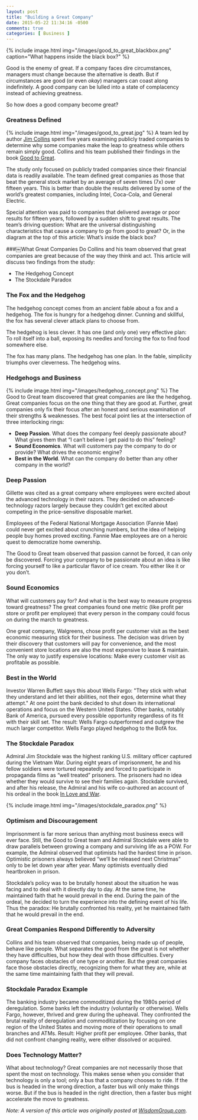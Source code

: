```yaml
---
layout: post
title: "Building a Great Company"
date: 2015-05-22 11:34:16 -0500
comments: true
categories: [ Business ]
---
```

{% include image.html img="/images/good_to_great_blackbox.png" caption="What happens inside the black box?" %}

Good is the enemy of great. If a company faces dire circumstances, managers must change because the alternative is death. But if circumstances are good (or even _okay_) managers can coast along indefinitely. A good company can be lulled into a state of complacency instead of achieving greatness.

So how does a good company become great?

<!--more-->

### Greatness Defined
{% include image.html img="/images/good_to_great.jpg" %}
A team led by author [Jim Collins](http://www.jimcollins.com/) spent five years examining publicly traded companies to determine why some companies make the leap to greatness while others remain simply good. Collins and his team published their findings in the book [Good to Great](http://www.amazon.com/Good-Great-Social-Sectors-Monograph-ebook/dp/B0058DRTGC/).

The study only focused on publicly traded companies since their financial data is readily available. The team defined great companies as those that beat the general stock market by an average of seven times (7x) over fifteen years. This is better than double the results delivered by some of the world’s greatest companies, including Intel, Coca-Cola, and General Electric.

Special attention was paid to companies that delivered average or poor results for fifteen years, followed by a sudden shift to great results. The team’s driving question: What are the universal distinguishing characteristics that cause a company to go from good to great? Or, in the diagram at the top of this article: What’s inside the black box?

###￼What Great Companies Do
Collins and his team observed that great companies are great because of the way they think and act. This article will discuss two findings from the study:

* The Hedgehog Concept
* The Stockdale Paradox

### The Fox and the Hedgehog
The hedgehog concept comes from an ancient fable about a fox and a hedgehog. The fox is hungry for a hedgehog dinner. Cunning and skillful, the fox has several clever attack plans to choose from. 

The hedgehog is less clever. It has one (and only one) very effective plan: To roll itself into a ball, exposing its needles and forcing the fox to find food somewhere else.

The fox has many plans. The hedgehog has one plan. In the fable, simplicity triumphs over cleverness. The hedgehog wins.

### Hedgehogs and Business
{% include image.html img="/images/hedgehog_concept.png" %}
The Good to Great team discovered that great companies are like the hedgehog. Great companies focus on the one thing that they are good at. Further, great companies only fix their focus after an honest and serious examination of their strengths & weaknesses. The best focal point lies at the intersection of three interlocking rings:

* **Deep Passion**. What does the company feel deeply passionate about? What gives them that “I can’t believe I get paid to do this” feeling?
* **Sound Economics**. What will customers pay the company to do or provide? What drives the economic engine?
* **Best in the World**. What can the company do better than any other company in the world?

### Deep Passion
Gillette was cited as a great company where employees were excited about the advanced technology in their razors. They decided on advanced-technology razors largely because they couldn’t get excited about competing in the price-sensitive disposable market.

Employees of the Federal National Mortgage Association (Fannie Mae) could never get excited about crunching numbers, but the idea of helping people buy homes proved exciting. Fannie Mae employees are on a heroic quest to democratize home ownership.

The Good to Great team observed that passion cannot be forced, it can only be discovered. Forcing your company to be passionate about an idea is like forcing yourself to like a particular flavor of ice cream. You either like it or you don’t.

### Sound Economics
What will customers pay for? And what is the best way to measure progress toward greatness? The great companies found one metric (like profit per store or profit per employee) that every person in the company could focus on during the march to greatness.

One great company, Walgreens, chose profit per customer visit as the best economic measuring stick for their business. The decision was driven by their discovery that customers will pay for convenience, and the most convenient store locations are also the most expensive to lease & maintain. The only way to justify expensive locations: Make every customer visit as profitable as possible.

### Best in the World
Investor Warren Buffett says this about Wells Fargo: "They stick with what they understand and let their abilities, not their egos, determine what they attempt." At one point the bank decided to shut down its international operations and focus on the Western United States. Other banks, notably Bank of America, pursued every possible opportunity regardless of its fit with their skill set. The result: Wells Fargo outperformed and outgrew the much larger competitor. Wells Fargo played hedgehog to the BofA fox.

### The Stockdale Paradox
Admiral Jim Stockdale was the highest ranking U.S. military officer captured during the Vietnam War. During eight years of imprisonment, he and his fellow soldiers were tortured repeatedly and forced to participate in propaganda films as “well treated” prisoners. The prisoners had no idea whether they would survive to see their families again. Stockdale survived, and after his release, the Admiral and his wife co-authored an account of his ordeal in the book [In Love and War](http://www.amazon.com/Love-War-Familys-Sacrifice-Vietnam/dp/0060153180/).

{% include image.html img="/images/stockdale_paradox.png" %}

### Optimism and Discouragement
Imprisonment is far more serious than anything most business execs will ever face. Still, the Good to Great team and Admiral Stockdale were able to draw parallels between growing a company and surviving life as a POW. For example, the Admiral observed that optimists had the hardest time in prison. Optimistic prisoners always believed “we’ll be released next Christmas” only to be let down year after year. Many optimists eventually died heartbroken in prison.

Stockdale’s policy was to be brutally honest about the situation he was facing and to deal with it directly day to day. At the same time, he maintained faith that he would prevail in the end. During the pain of the ordeal, he decided to turn the experience into the defining event of his life. Thus the paradox: He brutally confronted his reality, yet he maintained faith that he would prevail in the end.

### Great Companies Respond Differently to Adversity
Collins and his team observed that companies, being made up of people, behave like people. What separates the good from the great is not whether they have difficulties, but how they deal with those difficulties. Every company faces obstacles of one type or another. But the great companies face those obstacles directly, recognizing them for what they are, while at the same time maintaining faith that they will prevail.

### Stockdale Paradox Example
The banking industry became commoditized during the 1980s period of deregulation. Some banks left the industry (voluntarily or otherwise). Wells Fargo, however, thrived and grew during the upheaval. They confronted the brutal reality of deregulation and commoditization by focusing on one region of the United States and moving more of their operations to small branches and ATMs. Result: Higher profit per employee. Other banks, that did not confront changing reality, were either dissolved or acquired.

### Does Technology Matter?
What about technology? Great companies are not necessarily those that spent the most on technology. This makes sense when you consider that technology is only a tool; only a bus that a company chooses to ride. If the bus is headed in the wrong direction, a faster bus will only make things worse. But if the bus is headed in the right direction, then a faster bus might accelerate the move to greatness.


_Note: A version of this article was originally posted at [WisdomGroup.com](http://wisdomgroup.com)._

